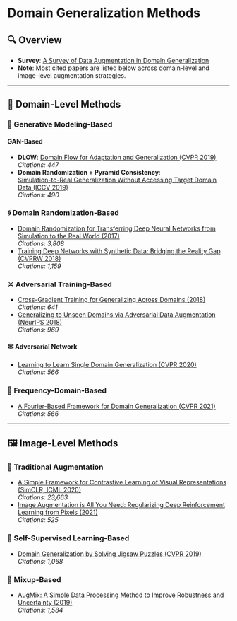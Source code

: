 # Domain Generalization Methods

## 🔍 Overview
- **Survey**: [A Survey of Data Augmentation in Domain Generalization](https://link.springer.com/article/10.1007/s11063-025-11747-9)
- **Note**: Most cited papers are listed below across domain-level and image-level augmentation strategies.

---

## 🧠 Domain-Level Methods

### 🎨 Generative Modeling-Based

#### **GAN-Based**
- **DLOW**: [Domain Flow for Adaptation and Generalization (CVPR 2019)](https://openaccess.thecvf.com/content_CVPR_2019/papers/Gong_DLOW_Domain_Flow_for_Adaptation_and_Generalization_CVPR_2019_paper.pdf)  
  _Citations: 447_
- **Domain Randomization + Pyramid Consistency**:  
  [Simulation-to-Real Generalization Without Accessing Target Domain Data (ICCV 2019)](https://openaccess.thecvf.com/content_ICCV_2019/papers/Yue_Domain_Randomization_and_Pyramid_Consistency_Simulation-to-Real_Generalization_Without_Accessing_Target_ICCV_2019_paper.pdf)  
  _Citations: 490_

### 🌀 Domain Randomization-Based
- [Domain Randomization for Transferring Deep Neural Networks from Simulation to the Real World (2017)](https://arxiv.org/pdf/1703.06907)  
  _Citations: 3,808_
- [Training Deep Networks with Synthetic Data: Bridging the Reality Gap (CVPRW 2018)](https://openaccess.thecvf.com/content_cvpr_2018_workshops/papers/w14/Tremblay_Training_Deep_Networks_CVPR_2018_paper.pdf)  
  _Citations: 1,159_

### ⚔️ Adversarial Training-Based
- [Cross-Gradient Training for Generalizing Across Domains (2018)](https://arxiv.org/pdf/1804.10745)  
  _Citations: 641_
- [Generalizing to Unseen Domains via Adversarial Data Augmentation (NeurIPS 2018)](https://proceedings.neurips.cc/paper/2018/file/1d94108e907bb8311d8802b48fd54b4a-Paper.pdf)  
  _Citations: 969_

#### 🕸️ Adversarial Network
- [Learning to Learn Single Domain Generalization (CVPR 2020)](https://openaccess.thecvf.com/content_CVPR_2020/papers/Qiao_Learning_to_Learn_Single_Domain_Generalization_CVPR_2020_paper.pdf)  
  _Citations: 566_

### 📶 Frequency-Domain-Based
- [A Fourier-Based Framework for Domain Generalization (CVPR 2021)](https://openaccess.thecvf.com/content/CVPR2021/papers/Xu_A_Fourier-Based_Framework_for_Domain_Generalization_CVPR_2021_paper.pdf)  
  _Citations: 566_

---

## 🖼️ Image-Level Methods

### 🧪 Traditional Augmentation
- [A Simple Framework for Contrastive Learning of Visual Representations (SimCLR, ICML 2020)](https://proceedings.mlr.press/v119/chen20j/chen20j.pdf)  
  _Citations: 23,663_
- [Image Augmentation is All You Need: Regularizing Deep Reinforcement Learning from Pixels (2021)](https://openreview.net/pdf?id=GY6-6sTvGaf)  
  _Citations: 525_

### 🧩 Self-Supervised Learning-Based
- [Domain Generalization by Solving Jigsaw Puzzles (CVPR 2019)](https://openaccess.thecvf.com/content_CVPR_2019/papers/Carlucci_Domain_Generalization_by_Solving_Jigsaw_Puzzles_CVPR_2019_paper.pdf)  
  _Citations: 1,068_

### 🧬 Mixup-Based
- [AugMix: A Simple Data Processing Method to Improve Robustness and Uncertainty (2019)](https://arxiv.org/pdf/1912.02781)  
  _Citations: 1,584_

